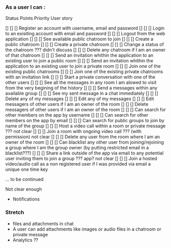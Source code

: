 ### **As a user I can :**

Status  Points  Priority  User story

[]      []      []        Register an account with username, email and password
[]      []      []        Login to an exisiting account with email and password
[]      []      []        Logout from the web application
[]      []      []        See available public chatroom to join
[]      []      []        Create a public chatroom
[]      []      []        Create a private chatroom
[]      []      []        Change a status of the chatroom ??? didn't discuss
[]      []      []        Delete any chatroom if I am an owner of that chatroom
[]      []      []        Send an invitation whithin the application to an existing user to join a public room
[]      []      []        Send an invitation whithin the application to an existing user to join a private room
[]      []      []        Join one of the existing public chatrooms
[]      []      []        Join one of the existing private chatrooms with an invitation link
[]      []      []        Start a private conversation with one of the other users
[]      []      []        See all the messages in any room I am alowed to visit from the very begining of the history
[]      []      []        Send a messages within any available group
[]      []      []        See my sent message in a chat immediately
[]      []      []        Delete any of my messages
[]      []      []        Edit any of my messages
[]      []      []        Edit messagers of other users if I am an owner of the room
[]      []      []        Delete messagers of other users if I am an owner of the room
[]      []      []        Can search for other members on the app by username
[]      []      []        Can search for other members on the app by email
[]      []      []        Can search for public groups to join by name of the group
[]      []      []        Host a video call within a room or private message ??? not clear
[]      []      []        Join a room with ongoing video call ??? (with permission) not clear
[]      []      []        Delete any user from the room where I am an owner of the room
[]      []      []        Can blacklist any other user from joining/rejoining a group where I am the group owner (by putting restricted email in a blacklist???)
[]      []      []        Share a link outside of the app via email to any potential user inviting them to join a group ??? app? not clear
[]      []      []        Join a hosted video/audio call as a non registered user if I was provided via email a unique one time key 

... to be continued

Not clear enough

  - Notifications


### Stretch

- files and attachments in chat
- A user can add attachments like images or audio files in a chatroom or private
  message
- Analytics ??